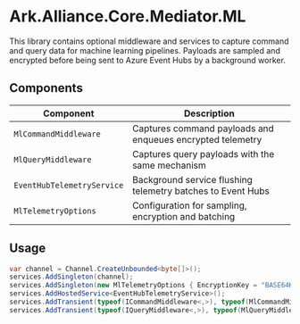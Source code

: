 # Ark.Alliance.Core.Mediator.ML

This library contains optional middleware and services to capture
command and query data for machine learning pipelines. Payloads are
sampled and encrypted before being sent to Azure Event Hubs by a
background worker.

## Components
| Component | Description |
|-----------|-------------|
| `MlCommandMiddleware` | Captures command payloads and enqueues encrypted telemetry |
| `MlQueryMiddleware` | Captures query payloads with the same mechanism |
| `EventHubTelemetryService` | Background service flushing telemetry batches to Event Hubs |
| `MlTelemetryOptions` | Configuration for sampling, encryption and batching |

## Usage
```csharp
var channel = Channel.CreateUnbounded<byte[]>();
services.AddSingleton(channel);
services.AddSingleton(new MlTelemetryOptions { EncryptionKey = "BASE64KEY" });
services.AddHostedService<EventHubTelemetryService>();
services.AddTransient(typeof(ICommandMiddleware<,>), typeof(MlCommandMiddleware<,>));
services.AddTransient(typeof(IQueryMiddleware<,>), typeof(MlQueryMiddleware<,>));
```
